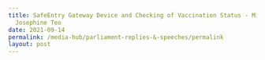 ```yaml
---
title: SafeEntry Gateway Device and Checking of Vaccination Status - Minister
  Josephine Teo
date: 2021-09-14
permalink: /media-hub/parliament-replies-&-speeches/permalink
layout: post
---
```

